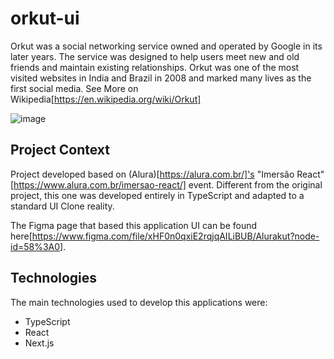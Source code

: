 # orkut-ui

Orkut was a social networking service owned and operated by Google in its later years. The service was designed to help users meet new and old friends and maintain existing relationships. Orkut was one of the most visited websites in India and Brazil in 2008 and marked many lives as the first social media. See More on Wikipedia[https://en.wikipedia.org/wiki/Orkut]


![image](http://s.glbimg.com/po/tt/f/original/2012/03/06/criar_orkut31.jpg)

## Project Context

Project developed based on (Alura)[https://alura.com.br/]'s "Imersão React"[https://www.alura.com.br/imersao-react/] event. Different from the original project, this one was developed entirely in TypeScript and adapted to a standard UI Clone reality.

The Figma page that based this application UI can be found here[https://www.figma.com/file/xHF0n0qxiE2rqjqAILiBUB/Alurakut?node-id=58%3A0].



## Technologies 

The main technologies used to develop this applications were:

* TypeScript
* React
* Next.js 

